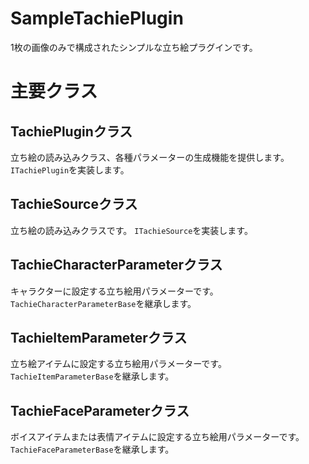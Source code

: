 ﻿# SampleTachiePlugin
1枚の画像のみで構成されたシンプルな立ち絵プラグインです。

# 主要クラス
## TachiePluginクラス
立ち絵の読み込みクラス、各種パラメーターの生成機能を提供します。  
`ITachiePlugin`を実装します。

## TachieSourceクラス
立ち絵の読み込みクラスです。
`ITachieSource`を実装します。

## TachieCharacterParameterクラス
キャラクターに設定する立ち絵用パラメーターです。
`TachieCharacterParameterBase`を継承します。

## TachieItemParameterクラス
立ち絵アイテムに設定する立ち絵用パラメーターです。
`TachieItemParameterBase`を継承します。

## TachieFaceParameterクラス
ボイスアイテムまたは表情アイテムに設定する立ち絵用パラメーターです。
`TachieFaceParameterBase`を継承します。